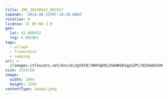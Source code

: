 ```yaml
---
title: IMG_20140923_091817
takenAt: '2014-09-23T07:18:18.000Z'
rotation: 0
license: CC BY-ND 3.0
geo:
  lat: 43.606452
  lng: 6.902061
tags:
  - urlaub
  - frankreich
  - camping
url: >-
  //images.ctfassets.net/bncv3c2gt878/30HYqEOCzhmOW101qp52PC/025bdb54493c56c19859aed3e5178b3a/img_20140923_091817_28031339670_o
size: 1524728
image:
  width: 1944
  height: 2592
contentType: image/jpeg
---
```


